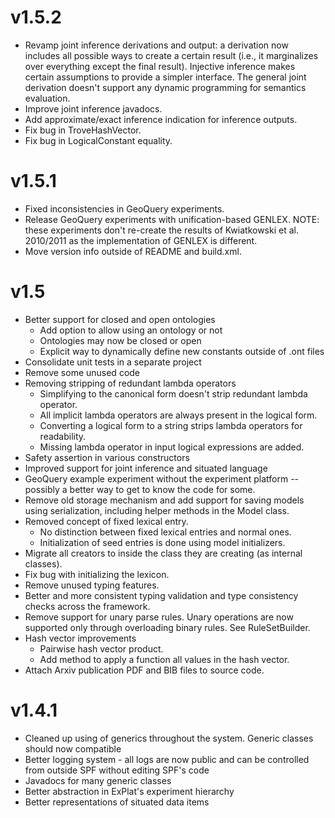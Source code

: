 # v1.5.2
- Revamp joint inference derivations and output: a derivation now includes all possible ways to create a certain result (i.e., it marginalizes over everything except the final result). Injective inference makes certain assumptions to provide a simpler interface. The general joint derivation doesn't support any dynamic programming for semantics evaluation. 
- Improve joint inference javadocs. 
- Add approximate/exact inference indication for inference outputs.
- Fix bug in TroveHashVector.
- Fix bug in LogicalConstant equality.


# v1.5.1
- Fixed inconsistencies in GeoQuery experiments.
- Release GeoQuery experiments with unification-based GENLEX. NOTE: these experiments don't re-create the results of Kwiatkowski et al. 2010/2011 as the implementation of GENLEX is different. 
- Move version info outside of README and build.xml.

# v1.5
- Better support for closed and open ontologies
	- Add option to allow using an ontology or not
	- Ontologies may now be closed or open
	- Explicit way to dynamically define new constants outside of .ont files
- Consolidate unit tests in a separate project
- Remove some unused code
- Removing stripping of redundant lambda operators
	- Simplifying to the canonical form doesn't strip redundant lambda operator. 
	- All implicit lambda operators are always present in the logical form. 
	- Converting a logical form to a string strips lambda operators for readability. 
	- Missing lambda operator in input logical expressions are added.
- Safety assertion in various constructors
- Improved support for joint inference and situated language
- GeoQuery example experiment without the experiment platform -- possibly a better way to get to know the code for some.
- Remove old storage mechanism and add support for saving models using serialization, including helper methods in the Model class.
- Removed concept of fixed lexical entry.
	- No distinction between fixed lexical entries and normal ones.
	- Initialization of seed entries is done using model initializers.
- Migrate all creators to inside the class they are creating (as internal classes).
- Fix bug with initializing the lexicon.
- Remove unused typing features.
- Better and more consistent typing validation and type consistency checks across the framework. 
- Remove support for unary parse rules. Unary operations are now supported only through overloading binary rules. See RuleSetBuilder.
- Hash vector improvements
	- Pairwise hash vector product.
	- Add method to apply a function all values in the hash vector.
- Attach Arxiv publication PDF and BIB files to source code.

# v1.4.1
- Cleaned up using of generics throughout the system. Generic classes should now compatible
- Better logging system - all logs are now public and can be controlled from outside SPF without editing SPF's code
- Javadocs for many generic classes
- Better abstraction in ExPlat's experiment hierarchy
- Better representations of situated data items
